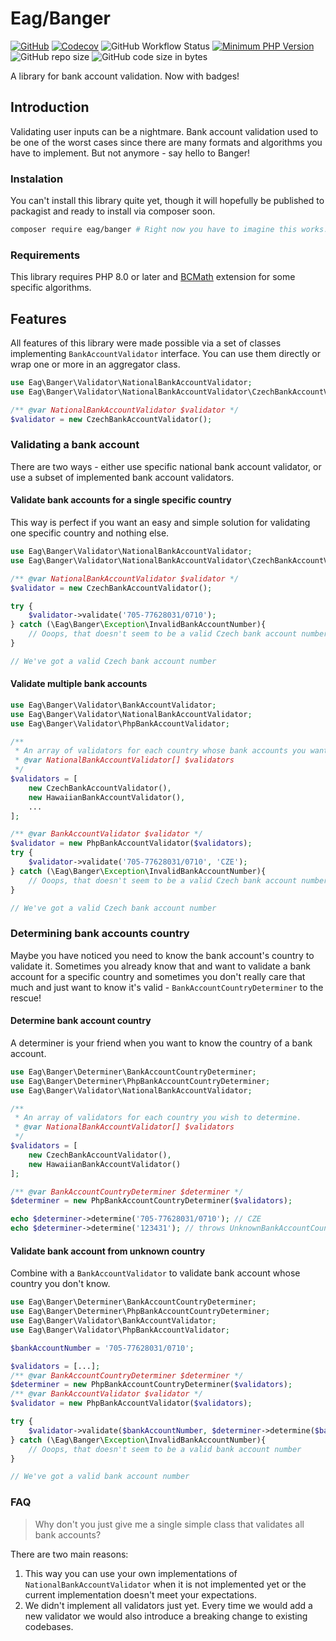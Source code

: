 # Eag/Banger

[![GitHub](https://img.shields.io/github/license/carvago/banger)](https://github.com/Carvago/banger/blob/master/LICENSE)
[![Codecov](https://img.shields.io/codecov/c/github/carvago/banger/branch/master?token=11dRr4Liln)](https://app.codecov.io/gh/carvago/banger)
![GitHub Workflow Status](https://img.shields.io/github/workflow/status/carvago/banger/Banger%20pipeline?label=pipeline)
[![Minimum PHP Version](https://img.shields.io/badge/php-%3E%3D%208.0-8892BF.svg)](https://php.net/)
![GitHub repo size](https://img.shields.io/github/repo-size/carvago/banger)
![GitHub code size in bytes](https://img.shields.io/github/languages/code-size/carvago/banger)

A library for bank account validation. Now with badges!

## Introduction

Validating user inputs can be a nightmare. Bank account validation used to be
one of the worst cases since there are many formats and algorithms you have to implement. But not
anymore - say hello to Banger!

### Instalation

You can't install this library quite yet, though it will hopefully be published
to packagist and ready to install via composer soon.

```bash
composer require eag/banger # Right now you have to imagine this works.
```

### Requirements

This library requires PHP 8.0 or later and
[BCMath](http://php.net/manual/en/book.bc.php)
extension for some specific algorithms.

## Features

All features of this library were made possible via a set of classes
implementing `BankAccountValidator` interface. You can use them directly or
wrap one or more in an aggregator class.

```php
use Eag\Banger\Validator\NationalBankAccountValidator;
use Eag\Banger\Validator\NationalBankAccountValidator\CzechBankAccountValidator;

/** @var NationalBankAccountValidator $validator */
$validator = new CzechBankAccountValidator();
```

### Validating a bank account

There are two ways - either use specific national bank account validator, or
use a subset of implemented bank account validators.

#### Validate bank accounts for a single specific country

This way is perfect if you want an easy and simple solution for validating one
specific country and nothing else.

```php
use Eag\Banger\Validator\NationalBankAccountValidator;
use Eag\Banger\Validator\NationalBankAccountValidator\CzechBankAccountValidator;

/** @var NationalBankAccountValidator $validator */
$validator = new CzechBankAccountValidator();

try {
    $validator->validate('705-77628031/0710');
} catch (\Eag\Banger\Exception\InvalidBankAccountNumber){
    // Ooops, that doesn't seem to be a valid Czech bank account number
}

// We've got a valid Czech bank account number
```

#### Validate multiple bank accounts

```php
use Eag\Banger\Validator\BankAccountValidator;
use Eag\Banger\Validator\NationalBankAccountValidator;
use Eag\Banger\Validator\PhpBankAccountValidator;

/** 
 * An array of validators for each country whose bank accounts you want to validate. 
 * @var NationalBankAccountValidator[] $validators 
 */
$validators = [
    new CzechBankAccountValidator(),
    new HawaiianBankAccountValidator(),
    ...
];

/** @var BankAccountValidator $validator */
$validator = new PhpBankAccountValidator($validators);
try {
    $validator->validate('705-77628031/0710', 'CZE');
} catch (\Eag\Banger\Exception\InvalidBankAccountNumber){
    // Ooops, that doesn't seem to be a valid Czech bank account number
}

// We've got a valid Czech bank account number
```

### Determining bank accounts country

Maybe you have noticed you need to know the bank account's country to validate
it. Sometimes you already know that and want to validate a bank account for a
specific country and sometimes you don't really care that much and just want to
know it's valid - `BankAccountCountryDeterminer` to the rescue!

#### Determine bank account country

A determiner is your friend when you want to know the country of a bank account.

```php
use Eag\Banger\Determiner\BankAccountCountryDeterminer;
use Eag\Banger\Determiner\PhpBankAccountCountryDeterminer;
use Eag\Banger\Validator\NationalBankAccountValidator;

/** 
 * An array of validators for each country you wish to determine. 
 * @var NationalBankAccountValidator[] $validators 
 */
$validators = [
    new CzechBankAccountValidator(),
    new HawaiianBankAccountValidator()
];

/** @var BankAccountCountryDeterminer $determiner */
$determiner = new PhpBankAccountCountryDeterminer($validators);

echo $determiner->determine('705-77628031/0710'); // CZE
echo $determiner->determine('123431'); // throws UnknownBankAccountCountry exception
```

#### Validate bank account from unknown country

Combine with a `BankAccountValidator` to validate bank account whose country you don't know.

```php
use Eag\Banger\Determiner\BankAccountCountryDeterminer;
use Eag\Banger\Determiner\PhpBankAccountCountryDeterminer;
use Eag\Banger\Validator\BankAccountValidator;
use Eag\Banger\Validator\PhpBankAccountValidator;

$bankAccountNumber = '705-77628031/0710';

$validators = [...];
/** @var BankAccountCountryDeterminer $determiner */
$determiner = new PhpBankAccountCountryDeterminer($validators);
/** @var BankAccountValidator $validator */
$validator = new PhpBankAccountValidator($validators);

try {
    $validator->validate($bankAccountNumber, $determiner->determine($bankAccountNumber));
} catch (\Eag\Banger\Exception\InvalidBankAccountNumber){
    // Ooops, that doesn't seem to be a valid bank account number
}

// We've got a valid bank account number
```

### FAQ

 > Why don't you just give me a single simple class that validates all bank accounts?

There are two main reasons:

1) This way you can use your own implementations of
   `NationalBankAccountValidator` when it is not implemented yet or the current
   implementation doesn't meet your expectations. 
2) We didn't implement all validators just yet. Every time we would add a new
   validator we would also introduce a breaking change to existing codebases.
